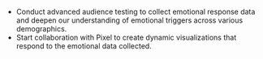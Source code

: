 - Conduct advanced audience testing to collect emotional response data and deepen our understanding of emotional triggers across various demographics.
- Start collaboration with Pixel to create dynamic visualizations that respond to the emotional data collected.